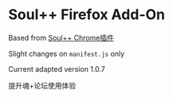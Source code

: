 # Soul++ Firefox Add-On

Based from [Soul++ Chrome插件](https://github.com/FetchTheMoon/soul-plus-plus-chrome-extension)

Slight changes on `manifest.js` only

Current adapted version 1.0.7

提升魂+论坛使用体验

